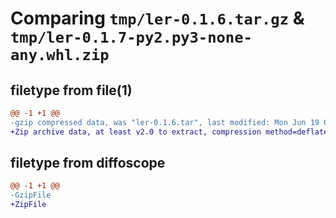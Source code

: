 # Comparing `tmp/ler-0.1.6.tar.gz` & `tmp/ler-0.1.7-py2.py3-none-any.whl.zip`

## filetype from file(1)

```diff
@@ -1 +1 @@
-gzip compressed data, was "ler-0.1.6.tar", last modified: Mon Jun 19 08:51:53 2023, max compression
+Zip archive data, at least v2.0 to extract, compression method=deflate
```

## filetype from diffoscope

```diff
@@ -1 +1 @@
-GzipFile
+ZipFile
```

